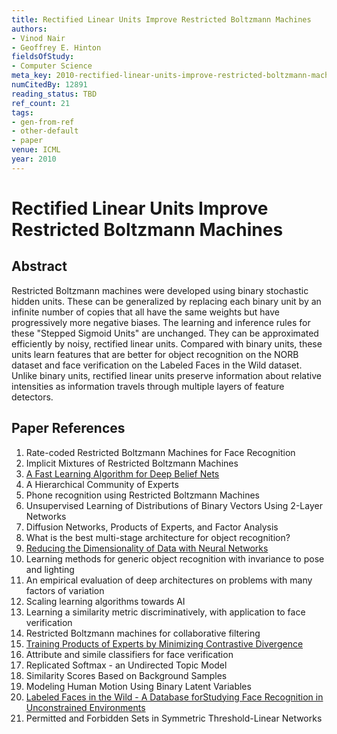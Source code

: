 ```yaml
---
title: Rectified Linear Units Improve Restricted Boltzmann Machines
authors:
- Vinod Nair
- Geoffrey E. Hinton
fieldsOfStudy:
- Computer Science
meta_key: 2010-rectified-linear-units-improve-restricted-boltzmann-machines
numCitedBy: 12891
reading_status: TBD
ref_count: 21
tags:
- gen-from-ref
- other-default
- paper
venue: ICML
year: 2010
---
```


# Rectified Linear Units Improve Restricted Boltzmann Machines

## Abstract

Restricted Boltzmann machines were developed using binary stochastic hidden units. These can be generalized by replacing each binary unit by an infinite number of copies that all have the same weights but have progressively more negative biases. The learning and inference rules for these "Stepped Sigmoid Units" are unchanged. They can be approximated efficiently by noisy, rectified linear units. Compared with binary units, these units learn features that are better for object recognition on the NORB dataset and face verification on the Labeled Faces in the Wild dataset. Unlike binary units, rectified linear units preserve information about relative intensities as information travels through multiple layers of feature detectors.

## Paper References

1. Rate-coded Restricted Boltzmann Machines for Face Recognition
2. Implicit Mixtures of Restricted Boltzmann Machines
3. [A Fast Learning Algorithm for Deep Belief Nets](2006-a-fast-learning-algorithm-for-deep-belief-nets)
4. A Hierarchical Community of Experts
5. Phone recognition using Restricted Boltzmann Machines
6. Unsupervised Learning of Distributions of Binary Vectors Using 2-Layer Networks
7. Diffusion Networks, Products of Experts, and Factor Analysis
8. What is the best multi-stage architecture for object recognition?
9. [Reducing the Dimensionality of Data with Neural Networks](2006-reducing-the-dimensionality-of-data-with-neural-networks)
10. Learning methods for generic object recognition with invariance to pose and lighting
11. An empirical evaluation of deep architectures on problems with many factors of variation
12. Scaling learning algorithms towards AI
13. Learning a similarity metric discriminatively, with application to face verification
14. Restricted Boltzmann machines for collaborative filtering
15. [Training Products of Experts by Minimizing Contrastive Divergence](2002-training-products-of-experts-by-minimizing-contrastive-divergence)
16. Attribute and simile classifiers for face verification
17. Replicated Softmax - an Undirected Topic Model
18. Similarity Scores Based on Background Samples
19. Modeling Human Motion Using Binary Latent Variables
20. [Labeled Faces in the Wild - A Database forStudying Face Recognition in Unconstrained Environments](2008-labeled-faces-in-the-wild-a-database-forstudying-face-recognition-in-unconstrained-environments)
21. Permitted and Forbidden Sets in Symmetric Threshold-Linear Networks
